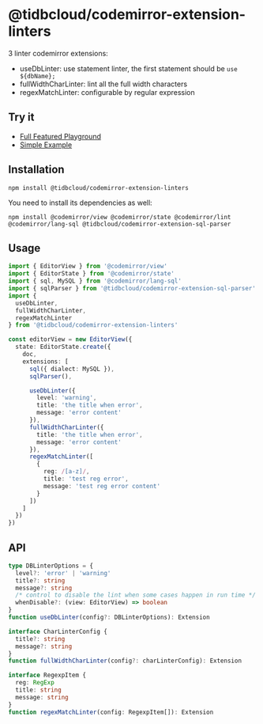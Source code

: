 # @tidbcloud/codemirror-extension-linters

3 linter codemirror extensions:

- useDbLinter: use statement linter, the first statement should be `use ${dbName};`
- fullWidthCharLinter: lint all the full width characters
- regexMatchLinter: configurable by regular expression

## Try it

- [Full Featured Playground](https://tisqleditor-playground.netlify.app/)
- [Simple Example](https://tisqleditor-playground.netlify.app/?example=use-db-linter&with_select)

## Installation

```shell
npm install @tidbcloud/codemirror-extension-linters
```

You need to install its dependencies as well:

```shell
npm install @codemirror/view @codemirror/state @codemirror/lint @codemirror/lang-sql @tidbcloud/codemirror-extension-sql-parser
```

## Usage

```ts
import { EditorView } from '@codemirror/view'
import { EditorState } from '@codemirror/state'
import { sql, MySQL } from '@codemirror/lang-sql'
import { sqlParser } from '@tidbcloud/codemirror-extension-sql-parser'
import {
  useDbLinter,
  fullWidthCharLinter,
  regexMatchLinter
} from '@tidbcloud/codemirror-extension-linters'

const editorView = new EditorView({
  state: EditorState.create({
    doc,
    extensions: [
      sql({ dialect: MySQL }),
      sqlParser(),

      useDbLinter({
        level: 'warning',
        title: 'the title when error',
        message: 'error content'
      }),
      fullWidthCharLinter({
        title: 'the title when error',
        message: 'error content'
      }),
      regexMatchLinter([
        {
          reg: /[a-z]/,
          title: 'test reg error',
          message: 'test reg error content'
        }
      ])
    ]
  })
})
```

## API

```ts
type DBLinterOptions = {
  level?: 'error' | 'warning'
  title?: string
  message?: string
  /* control to disable the lint when some cases happen in run time */
  whenDisable?: (view: EditorView) => boolean
}
function useDbLinter(config?: DBLinterOptions): Extension

interface CharLinterConfig {
  title?: string
  message?: string
}
function fullWidthCharLinter(config?: charLinterConfig): Extension

interface RegexpItem {
  reg: RegExp
  title: string
  message: string
}
function regexMatchLinter(config: RegexpItem[]): Extension
```
